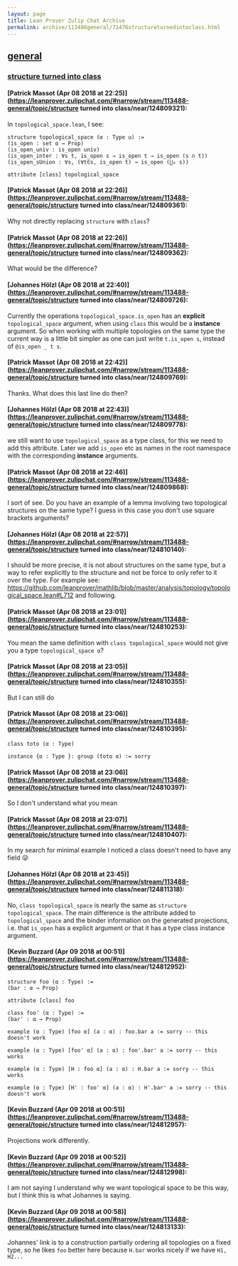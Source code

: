 ```yaml
---
layout: page
title: Lean Prover Zulip Chat Archive 
permalink: archive/113488general/71476structureturnedintoclass.html
---
```


## [general](index.html)
### [structure turned into class](71476structureturnedintoclass.html)

#### [Patrick Massot (Apr 08 2018 at 22:25)](https://leanprover.zulipchat.com/#narrow/stream/113488-general/topic/structure turned into class/near/124809321):
In `topological_space.lean`, I see:
```lean
structure topological_space (α : Type u) :=
(is_open : set α → Prop)
(is_open_univ : is_open univ)
(is_open_inter : ∀s t, is_open s → is_open t → is_open (s ∩ t))
(is_open_sUnion : ∀s, (∀t∈s, is_open t) → is_open (⋃₀ s))

attribute [class] topological_space
```

#### [Patrick Massot (Apr 08 2018 at 22:26)](https://leanprover.zulipchat.com/#narrow/stream/113488-general/topic/structure turned into class/near/124809361):
Why not directly replacing `structure` with `class`?

#### [Patrick Massot (Apr 08 2018 at 22:26)](https://leanprover.zulipchat.com/#narrow/stream/113488-general/topic/structure turned into class/near/124809362):
What would be the difference?

#### [Johannes Hölzl (Apr 08 2018 at 22:40)](https://leanprover.zulipchat.com/#narrow/stream/113488-general/topic/structure turned into class/near/124809726):
Currently the operations `topological_space.is_open` has an **explicit** `topological_space` argument, when using `class` this would be a **instance** argument. So when working with multiple topologies on the same type the current way is a little bit simpler as one can just write `t.is_open s`, instead of `@is_open _ t s`.

#### [Patrick Massot (Apr 08 2018 at 22:42)](https://leanprover.zulipchat.com/#narrow/stream/113488-general/topic/structure turned into class/near/124809769):
Thanks. What does this last line do then?

#### [Johannes Hölzl (Apr 08 2018 at 22:43)](https://leanprover.zulipchat.com/#narrow/stream/113488-general/topic/structure turned into class/near/124809778):
we still want to use `topological_space` as a type class, for this we need to add this attribute. Later we add `is_open` etc as names in the root namespace with the corresponding **instance** arguments.

#### [Patrick Massot (Apr 08 2018 at 22:46)](https://leanprover.zulipchat.com/#narrow/stream/113488-general/topic/structure turned into class/near/124809868):
I sort of see. Do you have an example of a lemma involving two topological structures on the same type? I guess in this case you don't use square brackets arguments?

#### [Johannes Hölzl (Apr 08 2018 at 22:57)](https://leanprover.zulipchat.com/#narrow/stream/113488-general/topic/structure turned into class/near/124810140):
I should be more precise, it is not about structures on the same type, but a way to refer explicitly to the structure and not be force to only refer to it  over the type. For example see: https://github.com/leanprover/mathlib/blob/master/analysis/topology/topological_space.lean#L712 and following.

#### [Patrick Massot (Apr 08 2018 at 23:01)](https://leanprover.zulipchat.com/#narrow/stream/113488-general/topic/structure turned into class/near/124810253):
You mean the same definition with `class topological_space` would not give you a type `topological_space α`?

#### [Patrick Massot (Apr 08 2018 at 23:05)](https://leanprover.zulipchat.com/#narrow/stream/113488-general/topic/structure turned into class/near/124810355):
But I can still do

#### [Patrick Massot (Apr 08 2018 at 23:06)](https://leanprover.zulipchat.com/#narrow/stream/113488-general/topic/structure turned into class/near/124810395):
```lean
class toto (α : Type)

instance {α : Type }: group (toto α) := sorry
```

#### [Patrick Massot (Apr 08 2018 at 23:06)](https://leanprover.zulipchat.com/#narrow/stream/113488-general/topic/structure turned into class/near/124810397):
So I don't understand what you mean

#### [Patrick Massot (Apr 08 2018 at 23:07)](https://leanprover.zulipchat.com/#narrow/stream/113488-general/topic/structure turned into class/near/124810407):
In my search for minimal example I noticed a class doesn't need to have any field :stuck_out_tongue_winking_eye:

#### [Johannes Hölzl (Apr 08 2018 at 23:45)](https://leanprover.zulipchat.com/#narrow/stream/113488-general/topic/structure turned into class/near/124811318):
No, `class topological_space` is nearly the same as `structure topological_space`. The main difference is the attribute added to `topological_space` and the binder information on the generated projections, i.e. that `is_open` has a explicit argument or that it has a type class instance argument.

#### [Kevin Buzzard (Apr 09 2018 at 00:51)](https://leanprover.zulipchat.com/#narrow/stream/113488-general/topic/structure turned into class/near/124812952):
```lean
structure foo (α : Type) := 
(bar : α → Prop)

attribute [class] foo

class foo' (α : Type) :=
(bar' : α → Prop)

example (α : Type) [foo α] (a : α) : foo.bar a := sorry -- this doesn't work

example (α : Type) [foo' α] (a : α) : foo'.bar' a := sorry -- this works 

example (α : Type) [H : foo α] (a : α) : H.bar a := sorry -- this works

example (α : Type) [H' : foo' α] (a : α) : H'.bar' a := sorry -- this doesn't work
```

#### [Kevin Buzzard (Apr 09 2018 at 00:51)](https://leanprover.zulipchat.com/#narrow/stream/113488-general/topic/structure turned into class/near/124812957):
Projections work differently.

#### [Kevin Buzzard (Apr 09 2018 at 00:52)](https://leanprover.zulipchat.com/#narrow/stream/113488-general/topic/structure turned into class/near/124812998):
I am not saying I understand why we want topological space to be this way, but I think this is what Johannes is saying.

#### [Kevin Buzzard (Apr 09 2018 at 00:58)](https://leanprover.zulipchat.com/#narrow/stream/113488-general/topic/structure turned into class/near/124813133):
Johannes' link is to a construction partially ordering all topologies on a fixed type, so he likes `foo` better here because `H.bar` works nicely if we have `H1, H2...`

